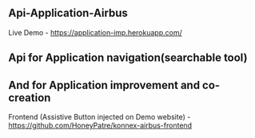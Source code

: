 ## Api-Application-Airbus

Live Demo - https://application-imp.herokuapp.com/
</br>

## Api for Application navigation(searchable tool) 
## And for Application improvement and co-creation

Frontend (Assistive Button injected on Demo website)  -https://github.com/HoneyPatre/konnex-airbus-frontend 
